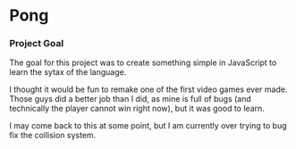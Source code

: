 # Pong

### Project Goal

The goal for this project was to create something simple in JavaScript to learn the sytax of the language.

I thought it would be fun to remake one of the first video games ever made. Those guys did a better job than I did, as mine is full of bugs (and technically the player cannot win right now), but it was good to learn. 

I may come back to this at some point, but I am currently over trying to bug fix the collision system.
